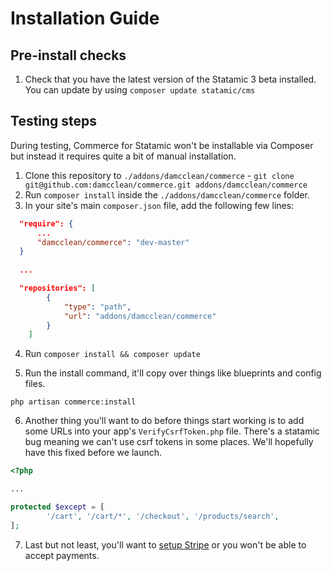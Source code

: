 # Installation Guide

## Pre-install checks

1. Check that you have the latest version of the Statamic 3 beta installed. You can update by using `composer update statamic/cms`

## Testing steps

During testing, Commerce for Statamic won't be installable via Composer but instead it requires quite a bit of manual installation.

1. Clone this repository to `./addons/damcclean/commerce` - `git clone git@github.com:damcclean/commerce.git addons/damcclean/commerce`
2. Run `composer install` inside the `./addons/damcclean/commerce` folder.
3. In your site's main `composer.json` file, add the following few lines:

```json
  "require": {
      ...
      "damcclean/commerce": "dev-master"
  }
  
  ...

  "repositories": [
        {
            "type": "path",
            "url": "addons/damcclean/commerce"
        }
    ]
```

4. Run `composer install && composer update`

5. Run the install command, it'll copy over things like blueprints and config files.

```shell script
php artisan commerce:install
```

6. Another thing you'll want to do before things start working is to add some URLs into your app's `VerifyCsrfToken.php` file. There's a statamic bug meaning we can't use csrf tokens in some places. We'll hopefully have this fixed before we launch.

```php
<?php

...

protected $except = [
        '/cart', '/cart/*', '/checkout', '/products/search',
];
```

7. Last but not least, you'll want to [setup Stripe](./stripe.md#setting-stripe-up) or you won't be able to accept payments.
